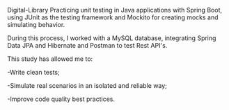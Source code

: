 Digital-Library
Practicing unit testing in Java applications with Spring Boot, using JUnit as the testing framework and Mockito for creating mocks and simulating behavior.

During this process, I worked with a MySQL database, integrating Spring Data JPA and Hibernate and Postman to test Rest API's.

This study has allowed me to:

-Write clean tests;

-Simulate real scenarios in an isolated and reliable way;

-Improve code quality best practices.
